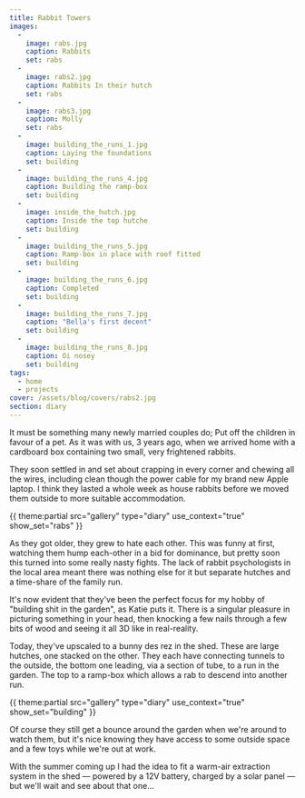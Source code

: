 ```yaml
---
title: Rabbit Towers
images:
  - 
    image: rabs.jpg
    caption: Rabbits
    set: rabs
  - 
    image: rabs2.jpg
    caption: Rabbits In their hutch
    set: rabs
  - 
    image: rabs3.jpg
    caption: Molly
    set: rabs
  - 
    image: building_the_runs_1.jpg
    caption: Laying the foundations
    set: building
  - 
    image: building_the_runs_4.jpg
    caption: Building the ramp-box
    set: building
  - 
    image: inside_the_hutch.jpg
    caption: Inside the top hutche
    set: building
  - 
    image: building_the_runs_5.jpg
    caption: Ramp-box in place with roof fitted
    set: building
  - 
    image: building_the_runs_6.jpg
    caption: Completed
    set: building
  - 
    image: building_the_runs_7.jpg
    caption: "Bella's first decent"
    set: building
  - 
    image: building_the_runs_8.jpg
    caption: Oi nosey
    set: building
tags:
  - home
  - projects
cover: /assets/blog/covers/rabs2.jpg
section: diary
---
```

It must be something many newly married couples do; Put off the children in favour of a pet. As it was with us, 3 years ago, when we arrived home with a cardboard box containing two small, very frightened rabbits.

They soon settled in and set about crapping in every corner and chewing all the wires, including clean though the power cable for my brand new Apple laptop. I think they lasted a whole week as house rabbits before we moved them outside to more suitable accommodation.

<div class="gallery">{{ theme:partial src="gallery" type="diary" use_context="true" show_set="rabs" }}</div>

As they got older, they grew to hate each other. This was funny at first, watching them hump each-other in a bid for dominance, but pretty soon this turned into some really nasty fights. The lack of rabbit psychologists in the local area meant there was nothing else for it but separate hutches and a time-share of the family run.

It's now evident that they've been the perfect focus for my hobby of "building shit in the garden", as Katie puts it. There is a singular pleasure in picturing something in your head, then knocking a few nails through a few bits of wood and seeing it all 3D like in real-reality.

Today, they've upscaled to a bunny des rez in the shed.  These are large hutches, one stacked on the other. They each have connecting tunnels to the outside, the bottom one leading, via a section of tube, to a run in the garden. The top to a ramp-box which allows a rab to descend into another run.

<div class="gallery">{{ theme:partial src="gallery" type="diary" use_context="true" show_set="building" }}</div>

Of course they still get a bounce around the garden when we're around to watch them, but it's nice knowing they have access to some outside space and a few toys while we're out at work. 

With the summer coming up I had the idea to fit a warm-air extraction system in the shed — powered by a 12V battery, charged by a solar panel — but we'll wait and see about that one...
